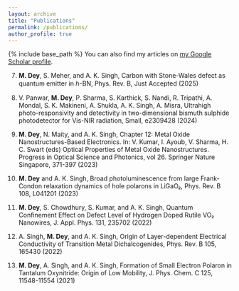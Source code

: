 ```yaml
---
layout: archive
title: "Publications"
permalink: /publications/
author_profile: true
---
```

{% include base_path %}
You can also find my articles on [my Google Scholar profile](https://scholar.google.com/citations?user=igEWlvsAAAAJ).

7) **M. Dey**, S. Meher, and A. K. Singh, Carbon with Stone-Wales defect as quantum emitter in ℎ-BN, Phys. Rev. B, Just Accepted (2025)

6) V. Panwar, **M. Dey**, P. Sharma, S. Karthick, S. Nandi, R. Tripathi, A. Mondal, S. K. Makineni, A. Shukla, A. K. Singh, A. Misra, Ultrahigh photo-responsivity and detectivity in two-dimensional bismuth sulphide photodetector for Vis-NIR radiation, Small, e2309428 (2024) 

5) **M. Dey**, N. Maity, and A. K. Singh, Chapter 12: Metal Oxide Nanostructures-Based Electronics. In: V. Kumar, I. Ayoub, V. Sharma, H. C. Swart (eds) Optical Properties of Metal Oxide Nanostructures. Progress in Optical Science and Photonics, vol 26. Springer Nature Singapore, 371-397 (2023)

4) **M. Dey** and A. K. Singh, Broad photoluminescence from large Frank-Condon relaxation dynamics of hole polarons in LiGaO₂,  Phys. Rev. B 108, L041201 (2023)

3) **M. Dey**, S. Chowdhury, S. Kumar, and A. K. Singh, Quantum Confinement Effect on Defect Level of Hydrogen Doped Rutile VO₂ Nanowires, J. Appl. Phys. 131, 235702 (2022)

2) A. Singh, **M. Dey**, and A. K. Singh, Origin of Layer-dependent Electrical Conductivity of Transition Metal Dichalcogenides, Phys. Rev. B 105, 165430 (2022)

1) **M. Dey**, A. Singh, and A. K. Singh, Formation of Small Electron Polaron in Tantalum Oxynitride: Origin of Low Mobility, J. Phys. Chem. C 125, 11548-11554 (2021) 

